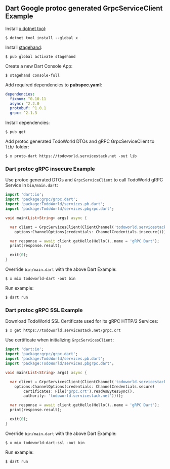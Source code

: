 
## Dart Google protoc generated GrpcServiceClient Example

Install [x dotnet tool](https://docs.servicestack.net/web-tool):
    
    $ dotnet tool install --global x 
    
Install [stagehand](https://pub.dev/packages/stagehand):

    $ pub global activate stagehand

Create a new Dart Console App:

    $ stagehand console-full

Add required dependencies to **pubspec.yaml**:

```yaml
dependencies:
  fixnum: ^0.10.11
  async: ^2.2.0
  protobuf: ^1.0.1
  grpc: ^2.1.3
```

Install dependencies:

    $ pub get
    
Add protoc generated TodoWorld DTOs and gRPC GrpcServiceClient to `lib/` folder:

    $ x proto-dart https://todoworld.servicestack.net -out lib

### Dart protoc gRPC insecure Example

Use protoc generated DTOs and `GrpcServiceClient` to call TodoWorld gRPC Service in `bin/main.dart`:

```dart
import 'dart:io';
import 'package:grpc/grpc.dart';
import 'package:TodoWorld/services.pb.dart';
import 'package:TodoWorld/services.pbgrpc.dart';

void main(List<String> args) async {

  var client = GrpcServicesClient(ClientChannel('todoworld.servicestack.net', port:5054,
    options:ChannelOptions(credentials: ChannelCredentials.insecure())));

  var response = await client.getHello(Hello()..name = 'gRPC Dart');
  print(response.result);

  exit(0);
}
```

Override `bin/main.dart` with the above Dart Example: 

    $ x mix todoworld-dart -out bin

Run example:

    $ dart run

### Dart protoc gRPC SSL Example

Download TodoWorld SSL Certificate used for its gRPC HTTP/2 Services:

    $ x get https://todoworld.servicestack.net/grpc.crt 

Use certificate when initializing `GrpcServicesClient`:

```dart
import 'dart:io';
import 'package:grpc/grpc.dart';
import 'package:TodoWorld/services.pb.dart';
import 'package:TodoWorld/services.pbgrpc.dart';

void main(List<String> args) async {

  var client = GrpcServicesClient(ClientChannel('todoworld.servicestack.net', port:50051,
    options:ChannelOptions(credentials: ChannelCredentials.secure(
        certificates: File('grpc.crt').readAsBytesSync(),
        authority: 'todoworld.servicestack.net'))));

  var response = await client.getHello(Hello()..name = 'gRPC Dart');
  print(response.result);

  exit(0);
}
```

Override `bin/main.dart` with the above Dart Example: 

    $ x mix todoworld-dart-ssl -out bin

Run example:

    $ dart run
